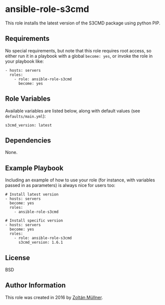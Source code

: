 ansible-role-s3cmd
=========

This role installs the latest version of the S3CMD package using python PIP.

Requirements
------------

No special requirements, but note that this role requires root access, so either run it in a playbook with a global `become: yes`, or invoke the role in your playbook like:

    - hosts: servers
      roles:
        - role: ansible-role-s3cmd
          become: yes

Role Variables
--------------

Available variables are listed below, along with default values (see `defaults/main.yml`):

    s3cmd_version: latest

Dependencies
------------

None.

Example Playbook
----------------

Including an example of how to use your role (for instance, with variables passed in as parameters) is always nice for users too:

    # Install latest version
    - hosts: servers
      become: yes
      roles:
        - ansible-role-s3cmd

    # Install specific version
    - hosts: servers
      become: yes
      roles:
        - role: ansible-role-s3cmd
          s3cmd_version: 1.6.1

License
-------

BSD

Author Information
------------------

This role was created in 2016 by [Zoltán Müllner](http://zoltan.mullner.hu/).
